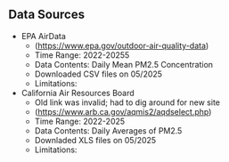 ## Data Sources 
* EPA AirData
  - (https://www.epa.gov/outdoor-air-quality-data)
  - Time Range: 2022-20255
  - Data Contents: Daily Mean PM2.5 Concentration
  - Downloaded CSV files on 05/2025
  - Limitations: 
* California Air Resources Board 
  - Old link was invalid; had to dig around for new site
  - (https://www.arb.ca.gov/aqmis2/aqdselect.php)
  - Time Range: 2022-2025
  - Data Contents: Daily Averages of PM2.5
  - Downladed XLS files on 05/2025
  - Limitations:

